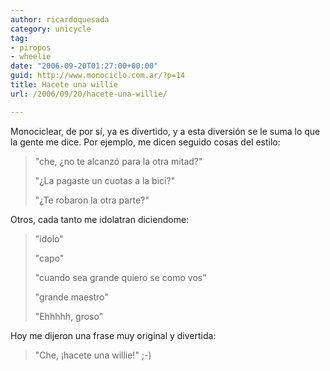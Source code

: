 ```yaml
---
author: ricardoquesada
category: unicycle
tag:
- piropos
- wheelie
date: "2006-09-20T01:27:00+00:00"
guid: http://www.monociclo.com.ar/?p=14
title: Hacete una willie
url: /2006/09/20/hacete-una-willie/

---
```


Monociclear, de por sí, ya es divertido, y a esta diversión se le suma lo que la
gente me dice. Por ejemplo, me dicen seguido cosas del estilo:

> "che, ¿no te alcanzó para la otra mitad?"
> 
> "¿La pagaste un cuotas a la bici?"
> 
> "¿Te robaron la otra parte?"
 
Otros, cada tanto me idolatran diciendome:

> "ídolo"
> 
> "capo"
> 
> "cuando sea grande quiero se como vos"
> 
> "grande maestro"
> 
> "Ehhhhh, groso"
 
Hoy me dijeron una frase muy original y divertida:  

> "Che, ¡hacete una willie!" ;-)  
